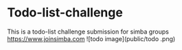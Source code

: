 # Todo-list-challenge
This is  a todo-list challenge submission for simba groups https://www.joinsimba.com
![todo image](public/todo .png)
